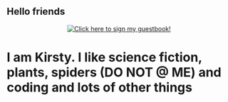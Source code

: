 ## Hello friends

<p align="center">
  <a href="https://gist.github.com/dereknahman/067d385064f31fc470a68fff3f9888c2#file-catonpiano-gif">
    <img src="https://gist.github.com/dereknahman/067d385064f31fc470a68fff3f9888c2/raw/a8519fe87018cda7671e59dee231d93d88bb8f31/CATONPIANO.gif" alt="Click here to sign my guestbook!">
  </a>
</p>

# I am Kirsty. I like science fiction, plants, spiders (DO NOT @ ME) and coding and lots of other things